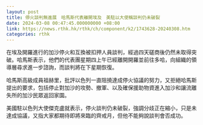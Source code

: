 ```yaml
---
layout: post
title: 停火談判無進展　哈馬斯代表離開埃及　美駐以大使稱談判仍未破裂
date: 2024-03-08 00:47:45.000000000 +08:00
link: https://news.rthk.hk/rthk/ch/component/k2/1743628-20240308.htm
categories: rthk
---
```


在埃及開羅進行的加沙停火和互換被扣押人員談判，經過四天磋商後仍然未取得突破。哈馬斯表示，他們的代表團星期四上午已經離開開羅並前往多哈，向組織的領導層尋求進一步諮詢，而談判將在下星期恢復。

哈馬斯高級成員祖赫里，批評以色列一直阻撓達成停火協議的努力，又拒絕哈馬斯提出的要求，包括停止對加沙的攻勢、撤軍、以及確保援助物資進入加沙和讓流離失所的加沙民眾返回家園。

美國駐以色列大使傑克盧就表示，停火談判仍未破裂，強調分歧正在縮小，只是未達成協議，又指大家都期待即將來臨的齊戒月，但他不能夠說談判會否成功。
